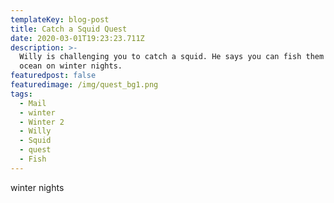 ```yaml
---
templateKey: blog-post
title: Catch a Squid Quest
date: 2020-03-01T19:23:23.711Z
description: >-
  Willy is challenging you to catch a squid. He says you can fish them from the
  ocean on winter nights.
featuredpost: false
featuredimage: /img/quest_bg1.png
tags:
  - Mail
  - winter
  - Winter 2
  - Willy
  - Squid
  - quest
  - Fish
---
```

winter nights
